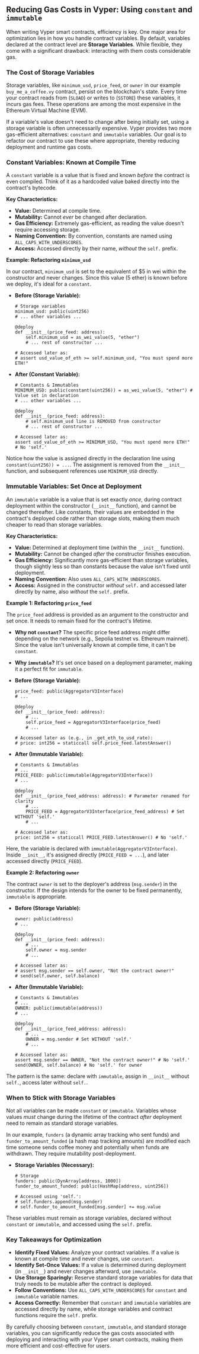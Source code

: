 ## Reducing Gas Costs in Vyper: Using `constant` and `immutable`

When writing Vyper smart contracts, efficiency is key. One major area for optimization lies in how you handle contract variables. By default, variables declared at the contract level are **Storage Variables**. While flexible, they come with a significant drawback: interacting with them costs considerable gas.

### The Cost of Storage Variables

Storage variables, like `minimum_usd`, `price_feed`, or `owner` in our example `buy_me_a_coffee.vy` contract, persist on the blockchain's state. Every time your contract reads from (`SLOAD`) or writes to (`SSTORE`) these variables, it incurs gas fees. These operations are among the most expensive in the Ethereum Virtual Machine (EVM).

If a variable's value doesn't need to change after being initially set, using a storage variable is often unnecessarily expensive. Vyper provides two more gas-efficient alternatives: `constant` and `immutable` variables. Our goal is to refactor our contract to use these where appropriate, thereby reducing deployment and runtime gas costs.

### Constant Variables: Known at Compile Time

A `constant` variable is a value that is fixed and known *before* the contract is even compiled. Think of it as a hardcoded value baked directly into the contract's bytecode.

**Key Characteristics:**

*   **Value:** Determined at compile time.
*   **Mutability:** Cannot *ever* be changed after declaration.
*   **Gas Efficiency:** Extremely gas-efficient, as reading the value doesn't require accessing storage.
*   **Naming Convention:** By convention, constants are named using `ALL_CAPS_WITH_UNDERSCORES`.
*   **Access:** Accessed directly by their name, *without* the `self.` prefix.

**Example: Refactoring `minimum_usd`**

In our contract, `minimum_usd` is set to the equivalent of $5 in wei within the constructor and never changes. Since this value (5 ether) is known before we deploy, it's ideal for a `constant`.

*   **Before (Storage Variable):**
    ```vyper
    # Storage variables
    minimum_usd: public(uint256)
    # ... other variables ...

    @deploy
    def __init__(price_feed: address):
        self.minimum_usd = as_wei_value(5, "ether")
        # ... rest of constructor ...

    # Accessed later as:
    # assert usd_value_of_eth >= self.minimum_usd, "You must spend more ETH!"
    ```

*   **After (Constant Variable):**
    ```vyper
    # Constants & Immutables
    MINIMUM_USD: public(constant(uint256)) = as_wei_value(5, "ether") # Value set in declaration
    # ... other variables ...

    @deploy
    def __init__(price_feed: address):
        # self.minimum_usd line is REMOVED from constructor
        # ... rest of constructor ...

    # Accessed later as:
    assert usd_value_of_eth >= MINIMUM_USD, "You must spend more ETH!" # No 'self.'
    ```
Notice how the value is assigned directly in the declaration line using `constant(uint256)) = ...`. The assignment is removed from the `__init__` function, and subsequent references use `MINIMUM_USD` directly.

### Immutable Variables: Set Once at Deployment

An `immutable` variable is a value that is set exactly *once*, during contract deployment within the constructor (`__init__` function), and cannot be changed thereafter. Like constants, their values are embedded in the contract's deployed code rather than storage slots, making them much cheaper to read than storage variables.

**Key Characteristics:**

*   **Value:** Determined at deployment time (within the `__init__` function).
*   **Mutability:** Cannot be changed *after* the constructor finishes execution.
*   **Gas Efficiency:** Significantly more gas-efficient than storage variables, though slightly less so than constants because the value isn't fixed until deployment.
*   **Naming Convention:** Also uses `ALL_CAPS_WITH_UNDERSCORES`.
*   **Access:** Assigned in the constructor *without* `self.` and accessed later directly by name, also *without* the `self.` prefix.

**Example 1: Refactoring `price_feed`**

The `price_feed` address is provided as an argument to the constructor and set once. It needs to remain fixed for the contract's lifetime.

*   **Why not `constant`?** The specific price feed address might differ depending on the network (e.g., Sepolia testnet vs. Ethereum mainnet). Since the value isn't universally known at compile time, it can't be `constant`.
*   **Why `immutable`?** It's set once based on a deployment parameter, making it a perfect fit for `immutable`.

*   **Before (Storage Variable):**
    ```vyper
    price_feed: public(AggregatorV3Interface)
    # ...

    @deploy
    def __init__(price_feed: address):
        # ...
        self.price_feed = AggregatorV3Interface(price_feed)
        # ...

    # Accessed later as (e.g., in _get_eth_to_usd_rate):
    # price: int256 = staticcall self.price_feed.latestAnswer()
    ```

*   **After (Immutable Variable):**
    ```vyper
    # Constants & Immutables
    # ...
    PRICE_FEED: public(immutable(AggregatorV3Interface))
    # ...

    @deploy
    def __init__(price_feed_address: address): # Parameter renamed for clarity
        # ...
        PRICE_FEED = AggregatorV3Interface(price_feed_address) # Set WITHOUT 'self.'
        # ...

    # Accessed later as:
    price: int256 = staticcall PRICE_FEED.latestAnswer() # No 'self.'
    ```
Here, the variable is declared with `immutable(AggregatorV3Interface)`. Inside `__init__`, it's assigned directly (`PRICE_FEED = ...`), and later accessed directly (`PRICE_FEED`).

**Example 2: Refactoring `owner`**

The contract `owner` is set to the deployer's address (`msg.sender`) in the constructor. If the design intends for the owner to be fixed permanently, `immutable` is appropriate.

*   **Before (Storage Variable):**
    ```vyper
    owner: public(address)
    # ...

    @deploy
    def __init__(price_feed: address):
        # ...
        self.owner = msg.sender
        # ...

    # Accessed later as:
    # assert msg.sender == self.owner, "Not the contract owner!"
    # send(self.owner, self.balance)
    ```

*   **After (Immutable Variable):**
    ```vyper
    # Constants & Immutables
    # ...
    OWNER: public(immutable(address))
    # ...

    @deploy
    def __init__(price_feed_address: address):
        # ...
        OWNER = msg.sender # Set WITHOUT 'self.'
        # ...

    # Accessed later as:
    assert msg.sender == OWNER, "Not the contract owner!" # No 'self.'
    send(OWNER, self.balance) # No 'self.' for owner
    ```
The pattern is the same: declare with `immutable`, assign in `__init__` without `self.`, access later without `self.`.

### When to Stick with Storage Variables

Not all variables can be made `constant` or `immutable`. Variables whose values *must* change during the lifetime of the contract *after* deployment need to remain as standard storage variables.

In our example, `funders` (a dynamic array tracking who sent funds) and `funder_to_amount_funded` (a hash map tracking amounts) are modified each time someone sends coffee money and potentially when funds are withdrawn. They require mutability post-deployment.

*   **Storage Variables (Necessary):**
    ```vyper
    # Storage
    funders: public(DynArray[address, 1000])
    funder_to_amount_funded: public(HashMap[address, uint256])

    # Accessed using 'self.':
    # self.funders.append(msg.sender)
    # self.funder_to_amount_funded[msg.sender] += msg.value
    ```
These variables must remain as storage variables, declared without `constant` or `immutable`, and accessed using the `self.` prefix.

### Key Takeaways for Optimization

*   **Identify Fixed Values:** Analyze your contract variables. If a value is known at compile time and never changes, use `constant`.
*   **Identify Set-Once Values:** If a value is determined during deployment (in `__init__`) and never changes afterward, use `immutable`.
*   **Use Storage Sparingly:** Reserve standard storage variables for data that truly needs to be mutable after the contract is deployed.
*   **Follow Conventions:** Use `ALL_CAPS_WITH_UNDERSCORES` for `constant` and `immutable` variable names.
*   **Access Correctly:** Remember that `constant` and `immutable` variables are accessed directly by name, while storage variables and contract functions require the `self.` prefix.

By carefully choosing between `constant`, `immutable`, and standard storage variables, you can significantly reduce the gas costs associated with deploying and interacting with your Vyper smart contracts, making them more efficient and cost-effective for users.